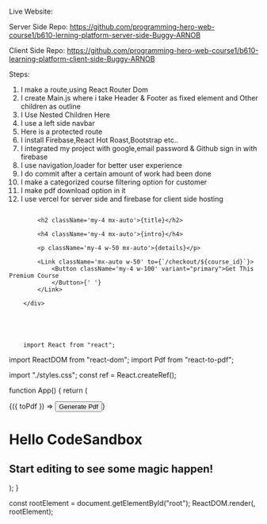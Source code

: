 Live Website:

Server Side Repo:
https://github.com/programming-hero-web-course1/b610-lerning-platform-server-side-Buggy-ARNOB

Client Side Repo:
https://github.com/programming-hero-web-course1/b610-learning-platform-client-side-Buggy-ARNOB



Steps:

1. I make a route,using React Router Dom
2. I create Main.js where i take Header & Footer as fixed element and Other children as outline
3. I Use Nested Children Here
4. I use a left side navbar
5. Here is a protected route
6. I install Firebase,React Hot Roast,Bootstrap etc..
7. I integrated my project with google,email password & Github sign in with firebase
8. I use navigation,loader for better user experience
9. I do commit after a certain amount of work had been done
10. I make a categorized course filtering option for customer
11. I make pdf download option in it
12. I use vercel for server side and firebase for client side hosting



<div className='d-flex justify-content-center flex-column'>
            <img className='imgDetailed my-5 mx-auto' src={pic} alt="" />

            <h2 className='my-4 mx-auto'>{title}</h2>

            <h4 className='my-4 mx-auto'>{intro}</h4>

            <p className='my-4 w-50 mx-auto'>{details}</p>

            <Link className='mx-auto w-50' to={`/checkout/${course_id}`}>
                <Button className='my-4 w-100' variant="primary">Get This Premium Course
                </Button>{' '}
            </Link>

        </div>





        import React from "react";
import ReactDOM from "react-dom";
import Pdf from "react-to-pdf";

import "./styles.css";
const ref = React.createRef();

function App() {
  return (
    <div className="App">
      <Pdf targetRef={ref} filename="code-example.pdf">
        {({ toPdf }) => <button onClick={toPdf}>Generate Pdf</button>}
      </Pdf>
      <div ref={ref}>
        <h1>Hello CodeSandbox</h1>
        <h2>Start editing to see some magic happen!</h2>
      </div>
    </div>
  );
}

const rootElement = document.getElementById("root");
ReactDOM.render(<App />, rootElement);
